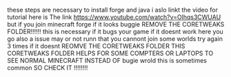 these steps are necessary to install forge and java i aslo linkt the video for tutorial here is The link https://www.youtube.com/watch?v=Olhqs3CWUAU but if you join minecraft forge if it looks buggie REMOVE THE
CORETWEAKS FOLDER!!!!!! this is necessary if it bugs your game if it doesnt work here you go also a issue may or not runn that you cannont join some worlds try again 3 times if it doesnt REOMVE THE CORETWEAKS FOLDER
THIS CORETWEAKS FOLDER HELPS FOR SOME COMPTERS OR LAPTOPS TO SEE NORMAL MINECRAFT INSTEAD OF bugie wrold this is sometimes common SO CHECK IT !!!!!!!!
